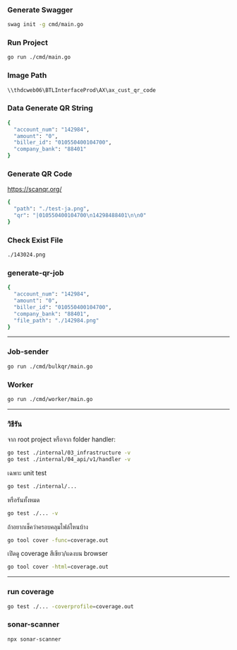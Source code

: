 ### Generate Swagger
```bash
swag init -g cmd/main.go
```

### Run Project
```bash
go run ./cmd/main.go
```

### Image Path
```bash
\\thdcweb06\BTLInterfaceProd\AX\ax_cust_qr_code
```

### Data Generate QR String
```bash
{
  "account_num": "142984",
  "amount": "0",
  "biller_id": "010550400104700",
  "company_bank": "88401"
}
```
### Generate QR Code
https://scanqr.org/
```bash
{
  "path": "./test-ja.png",
  "qr": "|010550400104700\n14298488401\n\n0"
}
```

### Check Exist File
```bash
./143024.png
```

### generate-qr-job
```bash
{
  "account_num": "142984",
  "amount": "0",
  "biller_id": "010550400104700",
  "company_bank": "88401",
  "file_path": "./142984.png"
}
```
---
### Job-sender
```bash
go run ./cmd/bulkqr/main.go
```
### Worker
```bash
go run ./cmd/worker/main.go
```
---
### วิธีรัน
จาก root project หรือจาก folder handler:
```bash
go test ./internal/03_infrastructure -v
go test ./internal/04_api/v1/handler -v
```
เฉพาะ unit test
```bash
go test ./internal/...
```
หรือรันทั้งหมด
```bash
go test ./... -v
```
ถ้าอยากเช็คว่าครอบคลุมไฟล์ไหนบ้าง
```bash
go tool cover -func=coverage.out
```
เปิดดู coverage สีเขียว/แดงบน browser
```bash
go tool cover -html=coverage.out
```
---
### run coverage
```bash
go test ./... -coverprofile=coverage.out
```
### sonar-scanner
```bash
npx sonar-scanner
```